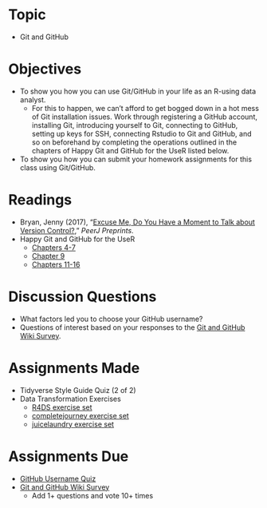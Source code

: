 # Topic

* Git and GitHub

# Objectives

* To show you how you can use Git/GitHub in your life as an R-using data
analyst.
   + For this to happen, we can’t afford to get bogged down in a hot mess of Git
   installation issues. Work through registering a GitHub account, installing
   Git, introducing yourself to Git, connecting to GitHub, setting up keys for
   SSH, connecting Rstudio to Git and GitHub, and so on beforehand by completing
   the operations outlined in the chapters of Happy Git and GitHub for the UseR
   listed below.
* To show you how you can submit your homework assignments for this class using
Git/GitHub.

# Readings

* Bryan, Jenny (2017), “[Excuse Me, Do You Have a Moment to Talk about Version
Control?][bryan 2017],” _PeerJ Preprints_.
* Happy Git and GitHub for the UseR
   + [Chapters 4-7][happy git 4]
   + [Chapter 9][happy git 9]
   + [Chapters 11-16][happy git 11]

# Discussion Questions

* What factors led you to choose your GitHub username?
* Questions of interest based on your responses to the [Git and GitHub Wiki
Survey].

# Assignments Made

* Tidyverse Style Guide Quiz (2 of 2)
* Data Transformation Exercises
   + [R4DS exercise set][r4ds exercises]
   + [completejourney exercise set][completejourney exercises]
   + [juicelaundry exercise set][juicelaundry exercises]

# Assignments Due

* [GitHub Username Quiz]
* [Git and GitHub Wiki Survey]
   + Add 1+ questions and vote 10+ times

[bryan 2017]: https://peerj.com/preprints/3159/
[completejourney exercises]: https://github.com/GCOM7140/completejourney-exercises/blob/master/exercises/01-data-transformation-exercises.md#data-transformation-exercises
[git and github wiki survey]: https://www.allourideas.org/GCOM-7140-git-github
[github username quiz]: https://goo.gl/forms/bVkjZJE6yRHZBVRm2
[happy git 4]: https://happygitwithr.com/github-acct.html
[happy git 9]: https://happygitwithr.com/push-pull-github.html
[happy git 11]: https://happygitwithr.com/ssh-keys.html
[juicelaundry exercises]: https://github.com/GCOM7140/juicelaundry-exercises/blob/master/exercises/01-data-transformation-exercises.md#data-transformation-exercises
[r4ds exercises]: https://github.com/GCOM7140/r4ds-exercises/blob/master/exercises/01-data-transformation-exercises.md#data-transformation-exercises